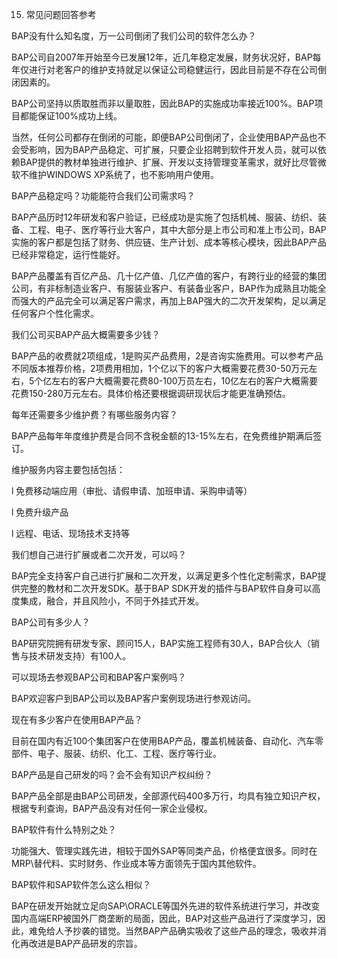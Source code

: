 15. 常见问题回答参考

   BAP没有什么知名度，万一公司倒闭了我们公司的软件怎么办？

   BAP公司自2007年开始至今已发展12年，近几年稳定发展，财务状况好，BAP每年仅进行对老客户的维护支持就足以保证公司稳健运行，因此目前是不存在公司倒闭因素的。

   BAP公司坚持以质取胜而非以量取胜，因此BAP的实施成功率接近100%。BAP项目都能保证100%成功上线。

   当然，任何公司都存在倒闭的可能，即便BAP公司倒闭了，企业使用BAP产品也不会受影响，因为BAP产品稳定、可扩展，只要企业招聘到软件开发人员，就可以依赖BAP提供的教材单独进行维护、扩展、开发以支持管理变革需求，就好比尽管微软不维护WINDOWS XP系统了，也不影响用户使用。

   BAP产品稳定吗？功能能符合我们公司需求吗？

   BAP产品历时12年研发和客户验证，已经成功是实施了包括机械、服装、纺织、装备、工程、电子、医疗等行业大客户，其中大部分是上市公司和准上市公司，BAP实施的客户都是包括了财务、供应链、生产计划、成本等核心模块，因此BAP产品已经非常稳定，运行性能好。

   BAP产品覆盖有百亿产品、几十亿产值、几亿产值的客户，有跨行业的经营的集团公司，有非标制造业客户、有服装业客户、有装备业客户，BAP作为成熟且功能全而强大的产品完全可以满足客户需求，再加上BAP强大的二次开发架构，足以满足任何客户个性化需求。

   我们公司买BAP产品大概需要多少钱？

   BAP产品的收费就2项组成，1是购买产品费用，2是咨询实施费用。可以参考产品不同版本推荐价格，2项费用相加，1个亿以下的客户大概需要花费30-50万元左右，5个亿左右的客户大概需要花费80-100万员左右，10亿左右的客户大概需要花费150-280万元左右。具体价格还要根据调研现状后才能更准确预估。

   每年还需要多少维护费？有哪些服务内容？

   BAP产品每年年度维护费是合同不含税金额的13-15%左右，在免费维护期满后签订。

   维护服务内容主要包括包括：

   l  免费移动端应用（审批、请假申请、加班申请、采购申请等）

   l  免费升级产品

   l  远程、电话、现场技术支持等

   我们想自己进行扩展或者二次开发，可以吗？

   BAP完全支持客户自己进行扩展和二次开发，以满足更多个性化定制需求，BAP提供完整的教材和二次开发SDK。基于BAP SDK开发的插件与BAP软件自身可以高度集成，融合，并且风险小，不同于外挂式开发。

   BAP公司有多少人？

   BAP研究院拥有研发专家、顾问15人，BAP实施工程师有30人，BAP合伙人（销售与技术研发支持）有100人。

   可以现场去参观BAP公司和BAP客户案例吗？

   BAP欢迎客户到BAP公司以及BAP客户案例现场进行参观访问。

   现在有多少客户在使用BAP产品？

   目前在国内有近100个集团客户在使用BAP产品，覆盖机械装备、自动化、汽车零部件、电子、服装、纺织、化工、工程、医疗等行业。

   BAP产品是自己研发的吗？会不会有知识产权纠纷？

   BAP产品全部是由BAP公司研发，全部源代码400多万行，均具有独立知识产权，根据专利查询，BAP产品没有对任何一家企业侵权。

   BAP软件有什么特别之处？

   功能强大、管理实践先进，相较于国外SAP等同类产品，价格便宜很多。同时在MRP\替代料、实时财务、作业成本等方面领先于国内其他软件。

   BAP软件和SAP软件怎么这么相似？

   BAP在研发开始就立足向SAP\ORACLE等国外先进的软件系统进行学习，并改变国内高端ERP被国外厂商垄断的局面，因此，BAP对这些产品进行了深度学习，因此，难免给人予抄袭的错觉。当然BAP产品确实吸收了这些产品的理念，吸收并消化再改进是BAP产品研发的宗旨。

    
